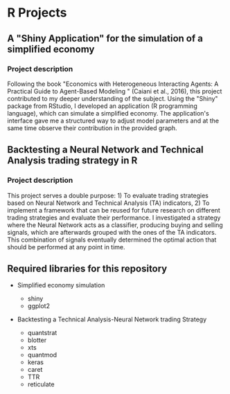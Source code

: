 # R Projects

## A "Shiny Application" for the simulation of a simplified economy

### Project description
Following the book "Economics with Heterogeneous Interacting Agents: A Practical Guide to Agent-Based Modeling " (Caiani et al., 2016), this project contributed to my deeper understanding of the subject. Using the "Shiny" package from RStudio, I developed an application (R programming language), which can simulate a simplified economy. The application's interface gave me a structured way to adjust model parameters and at the same time observe their contribution in the provided graph.

## Backtesting a Neural Network and Technical Analysis trading strategy in R

### Project description
This project serves a double purpose: 1) To evaluate trading strategies based on Neural Network and Technical Analysis (TA) indicators, 2) To implement a framework that can be reused for future research on different trading strategies and evaluate their performance. I investigated a strategy where the Neural Network acts as a classifier, producing buying and selling signals, which are afterwards grouped with the ones of the TA indicators. This combination of signals eventually determined the optimal action that should be performed at any point in time. 


## Required libraries for this repository

* Simplified economy simulation
  * shiny
  * ggplot2
  
  
* Backtesting a Technical Analysis-Neural Network trading Strategy
  * quantstrat
  * blotter
  * xts
  * quantmod
  * keras
  * caret
  * TTR
  * reticulate
